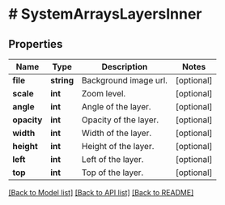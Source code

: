 # # SystemArraysLayersInner

## Properties

Name | Type | Description | Notes
------------ | ------------- | ------------- | -------------
**file** | **string** | Background image url. | [optional]
**scale** | **int** | Zoom level. | [optional]
**angle** | **int** | Angle of the layer. | [optional]
**opacity** | **int** | Opacity of the layer. | [optional]
**width** | **int** | Width of the layer. | [optional]
**height** | **int** | Height of the layer. | [optional]
**left** | **int** | Left of the layer. | [optional]
**top** | **int** | Top of the layer. | [optional]

[[Back to Model list]](../../README.md#models) [[Back to API list]](../../README.md#endpoints) [[Back to README]](../../README.md)
